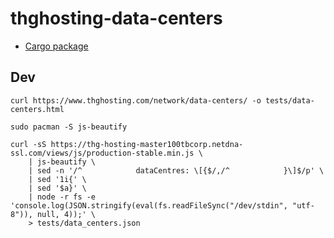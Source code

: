 # thghosting-data-centers

* [Cargo package](https://crates.io/crates/thghosting-data-centers)

## Dev

```
curl https://www.thghosting.com/network/data-centers/ -o tests/data-centers.html
```

```
sudo pacman -S js-beautify

curl -sS https://thg-hosting-master100tbcorp.netdna-ssl.com/views/js/production-stable.min.js \
    | js-beautify \
    | sed -n '/^            dataCentres: \[{$/,/^            }\]$/p' \
    | sed '1i{' \
    | sed '$a}' \
    | node -r fs -e 'console.log(JSON.stringify(eval(fs.readFileSync("/dev/stdin", "utf-8")), null, 4));' \
    > tests/data_centers.json
```
